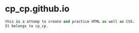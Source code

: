 # cp_cp.github.io

```python
this is a attemp to create and practice HTML as well as CSS.
It belongs to cp_cp.
